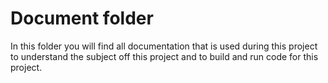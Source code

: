 # Document folder

In this folder you will find all documentation that is used during this project to understand the subject off this project and to build and run code for this project.